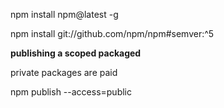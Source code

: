npm install npm@latest -g

npm install git://github.com/npm/npm\#semver:^5

**publishing a scoped packaged**

private packages are paid

npm publish --access=public

